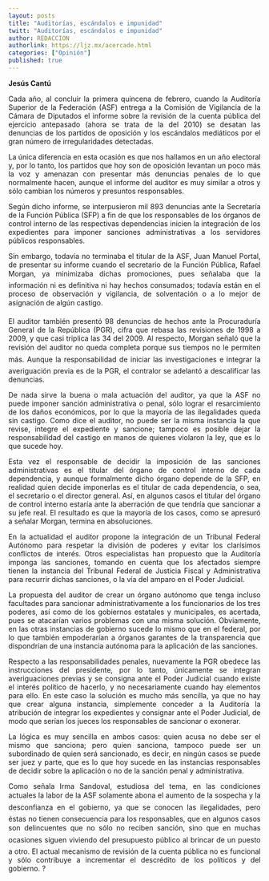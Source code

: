 ```yaml
---
layout: posts
title: "Auditorías, escándalos e impunidad"
twitt: "Auditorías, escándalos e impunidad"
author: REDACCION
authorlink: https://ljz.mx/acercade.html
categories: ["Opinión"]
published: true
---
```

<p style="text-align: justify;">
  <strong>Jesús Cantú</strong>
</p>

<p style="text-align: justify;">
  Cada año, al concluir la primera quincena de febrero, cuando la Auditoría Superior de la Federación (ASF) entrega a la Comisión de Vigilancia de la Cámara de Diputados el informe sobre la revisión de la cuenta pública del ejercicio antepasado (ahora se trata de la del 2010) se desatan las denuncias de los partidos de oposición y los escándalos mediáticos por el gran número de irregularidades detectadas.
</p>

<p style="text-align: justify;">
  La única diferencia en esta ocasión es que nos hallamos en un año electoral y, por lo tanto, los partidos que hoy son de oposición levantan un poco más la voz y amenazan con presentar más denuncias penales de lo que normalmente hacen, aunque el informe del auditor es muy similar a otros y sólo cambian los números y presuntos responsables.
</p>

<p style="text-align: justify;">
  Según dicho informe, se interpusieron mil 893 denuncias ante la Secretaría de la Función Pública (SFP) a fin de que los responsables de los órganos de control interno de las respectivas dependencias inicien la integración de los expedientes para imponer sanciones administrativas a los servidores públicos responsables.
</p>

<p style="text-align: justify;">
  Sin embargo, todavía no terminaba el titular de la ASF, Juan Manuel Portal, de presentar su informe cuando el secretario de la Función Pública, Rafael Morgan, ya minimizaba dichas promociones, pues señalaba que la información ni es definitiva ni hay hechos consumados; todavía están en el proceso de observación y vigilancia, de solventación o a lo mejor de asignación de algún castigo.
</p>

<p style="text-align: justify;">
  El auditor también presentó 98 denuncias de hechos ante la Procuraduría General de la República (PGR), cifra que rebasa las revisiones de 1998 a 2009, y que casi triplica las 34 del 2009. Al respecto, Morgan señaló que la revisión del auditor no queda completa porque sus tiempos no le permiten más. Aunque la responsabilidad de iniciar las investigaciones e integrar la averiguación previa es de la PGR, el contralor se adelantó a descalificar las denuncias.
</p>

<p style="text-align: justify;">
  De nada sirve la buena o mala actuación del auditor, ya que la ASF no puede imponer sanción administrativa o penal, sólo lograr el resarcimiento de los daños económicos, por lo que la mayoría de las ilegalidades queda sin castigo. Como dice el auditor, no puede ser la misma instancia la que revise, integre el expediente y sancione; tampoco es posible dejar la responsabilidad del castigo en manos de quienes violaron la ley, que es lo que sucede hoy.
</p>

<p style="text-align: justify;">
  Esta vez el responsable de decidir la imposición de las sanciones administrativas es el titular del órgano de control interno de cada dependencia, y aunque formalmente dicho órgano depende de la SFP, en realidad quien decide imponerlas es el titular de cada dependencia, o sea, el secretario o el director general. Así, en algunos casos el titular del órgano de control interno estaría ante la aberración de que tendría que sancionar a su jefe real. El resultado es que la mayoría de los casos, como se apresuró a señalar Morgan, termina en absoluciones.
</p>

<p style="text-align: justify;">
  En la actualidad el auditor propone la integración de un Tribunal Federal Autónomo para respetar la división de poderes y evitar los clarísimos conflictos de interés. Otros especialistas han propuesto que la Auditoría imponga las sanciones, tomando en cuenta que los afectados siempre tienen la instancia del Tribunal Federal de Justicia Fiscal y Administrativa para recurrir dichas sanciones, o la vía del amparo en el Poder Judicial.
</p>

<p style="text-align: justify;">
  La propuesta del auditor de crear un órgano autónomo que tenga incluso facultades para sancionar administrativamente a los funcionarios de los tres poderes, así como de los gobiernos estatales y municipales, es acertada, pues se atacarían varios problemas con una misma solución. Obviamente, en las otras instancias de gobierno sucede lo mismo que en el federal, por lo que también empoderarían a órganos garantes de la transparencia que dispondrían de una instancia autónoma para la aplicación de las sanciones.
</p>

<p style="text-align: justify;">
  Respecto a las responsabilidades penales, nuevamente la PGR obedece las instrucciones del presidente, por lo tanto, únicamente se integran averiguaciones previas y se consigna ante el Poder Judicial cuando existe el interés político de hacerlo, y no necesariamente cuando hay elementos para ello. En este caso la solución es mucho más sencilla, ya que no hay que crear alguna instancia, simplemente conceder a la Auditoría la atribución de integrar los expedientes y consignar ante el Poder Judicial, de modo que serían los jueces los responsables de sancionar o exonerar.
</p>

<p style="text-align: justify;">
  La lógica es muy sencilla en ambos casos: quien acusa no debe ser el mismo que sanciona; pero quien sanciona, tampoco puede ser un subordinado de quien será sancionado, es decir, en ningún casos se puede ser juez y parte, que es lo que hoy sucede en las instancias responsables de decidir sobre la aplicación o no de la sanción penal y administrativa.
</p>

<p style="text-align: justify;">
  Como señala Irma Sandoval, estudiosa del tema, en las condiciones actuales la labor de la ASF solamente abona el aumento de la sospecha y la desconfianza en el gobierno, ya que se conocen las ilegalidades, pero éstas no tienen consecuencia para los responsables, que en algunos casos son delincuentes que no sólo no reciben sanción, sino que en muchas ocasiones siguen viviendo del presupuesto público al brincar de un puesto a otro. El actual mecanismo de revisión de la cuenta pública no es funcional y sólo contribuye a incrementar el descrédito de los políticos y del gobierno. ?
</p>
